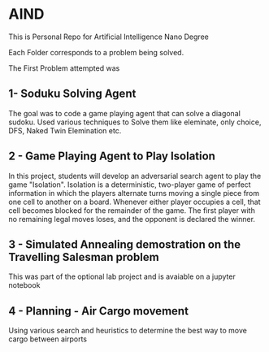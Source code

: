 # AIND

This is Personal Repo for Artificial Intelligence Nano Degree

Each Folder corresponds to a problem being solved.
 
 The First Problem attempted was

## 1- Soduku Solving Agent
The goal was to code a game playing agent that can solve a diagonal sudoku. Used various techniques to Solve them like eleminate, only choice, DFS, Naked Twin Elemination etc.
 

## 2 - Game Playing Agent to Play Isolation

In this project, students will develop an adversarial search agent to play the game "Isolation".  Isolation is a deterministic, two-player game of perfect information in which the players alternate turns moving a single piece from one cell to another on a board.  Whenever either player occupies a cell, that cell becomes blocked for the remainder of the game.  The first player with no remaining legal moves loses, and the opponent is declared the winner.  


## 3 - Simulated Annealing demostration on the Travelling Salesman problem

This was part of the optional lab project and is avaiable on a jupyter notebook

## 4 - Planning - Air Cargo movement
Using various search and heuristics to determine the best way to move cargo between airports
